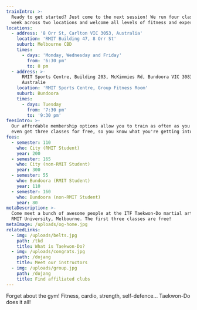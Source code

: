 ```yaml
---
trainIntro: >-
  Ready to get started? Just come to the next session! We run four classes a
  week across two locations and welcome all levels of fitness and experience.
locations:
  - address: '8 Orr St, Carlton VIC 3053, Australia'
    location: 'RMIT Building 47, 8 Orr St'
    suburb: Melbourne CBD
    times:
      - days: 'Monday, Wednesday and Friday'
        from: '6:30 pm'
        to: 8 pm
  - address: >-
      RMIT Sports Centre, Building 203, McKimmies Rd, Bundoora VIC 3083,
      Australie
    location: 'RMIT Sports Centre, Group Fitness Room'
    suburb: Bundoora
    times:
      - days: Tuesday
        from: '7:30 pm'
        to: '9:30 pm'
feesIntro: >-
  Our affordable membership options allow you to train as often as you like. You
  even get three classes for free, so you know what you're getting into!
fees:
  - semester: 110
    who: City (RMIT Student)
    year: 200
  - semester: 165
    who: City (non-RMIT Student)
    year: 300
  - semester: 55
    who: Bundoora (RMIT Student)
    year: 110
  - semester: 160
    who: Bundoora (non-RMIT Student)
    year: 80
metaDescription: >-
  Come meet a bunch of awesome people at the ITF Taekwon-Do martial art club of
  RMIT University, Melbourne. The first three classes are free!
metaImage: /uploads/og-home.jpg
relatedLinks:
  - img: /uploads/belts.jpg
    path: /tkd
    title: What is Taekwon-Do?
  - img: /uploads/congrats.jpg
    path: /dojang
    title: Meet our instructors
  - img: /uploads/group.jpg
    path: /dojang
    title: Find affiliated clubs
---
```


Forget about the gym! Fitness, cardio, strength, self-defence... Taekwon-Do does it all!
